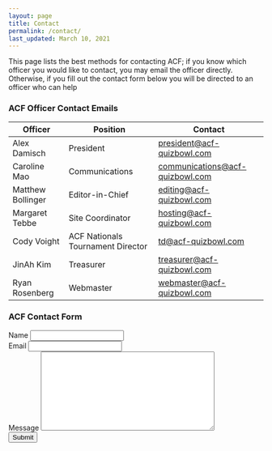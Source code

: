 ```yaml
---
layout: page
title: Contact
permalink: /contact/
last_updated: March 10, 2021
---
```

This page lists the best methods for contacting ACF; if you know which officer you would like to contact, you may email the officer directly. Otherwise, if you fill out the contact form below you will be directed to an officer who can help

### ACF Officer Contact Emails
<table class="member-list">
<thead>
<tr>
<th class="name">Officer</th>
<th class="affiliations">Position</th>
<th class="contributions">Contact</th>
</tr>
</thead>
<tbody>
<tr>
<td>Alex Damisch</td>
<td>President</td>
<td><a href="mailto:president@acf-quizbowl.com">president@acf-quizbowl.com</a></td>
</tr>
<tr>
<td>Caroline Mao</td>
<td>Communications</td>
<td><a href="mailto:communications@acf-quizbowl.com">communications@acf-quizbowl.com</a></td>
</tr>
<tr>
<td>Matthew Bollinger</td>
<td>Editor-in-Chief</td>
<td><a href="mailto:editing@acf-quizbowl.com">editing@acf-quizbowl.com</a></td>
</tr>
<tr>
<td>Margaret Tebbe</td>
<td>Site Coordinator</td>
<td><a href="mailto:hosting@acf-quizbowl.com">hosting@acf-quizbowl.com</a></td>
</tr>
<tr>
<td>Cody Voight</td>
<td>ACF Nationals Tournament Director</td>
<td><a href="mailto:td@acf-quizbowl.com">td@acf-quizbowl.com</a></td>
</tr>
<tr>
<td>JinAh Kim</td>
<td>Treasurer</td>
<td><a href="mailto:treasurer@acf-quizbowl.com">treasurer@acf-quizbowl.com</a></td>
</tr>
<tr>
<td>Ryan Rosenberg</td>
<td>Webmaster</td>
<td><a href="mailto:webmaster@acf-quizbowl.com">webmaster@acf-quizbowl.com</a></td>
</tr>
</tbody>
</table>

### ACF Contact Form
<form action="https://getsimpleform.com/messages?form_api_token=e4d71af94ba527340f71acff093ba458" method="post">
  <!-- the redirect_to is optional, the form will redirect to the referrer on submission -->
  <!-- all your input fields here.... -->
  <label for="Name">Name</label>
  <input type="text" name="Name" /><br>
  <label for="Email">Email</label>
  <input type="text" name="Email" /><br>
  <label for="Message">Message</label>
  <textarea name="Message" rows="10" cols="40"></textarea><br>
  <input type="submit" value="Submit" />
</form>